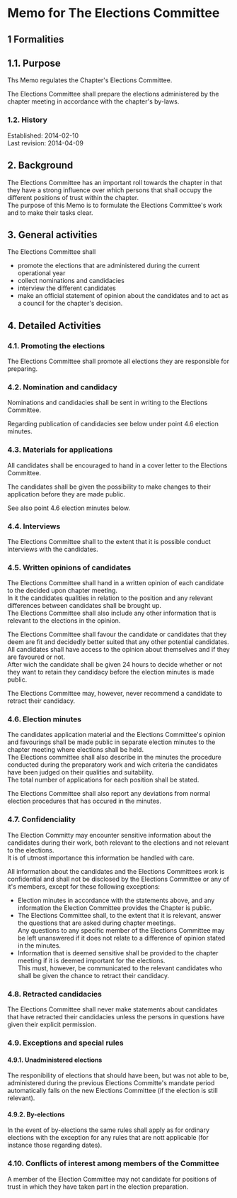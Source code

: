 # Memo for The Elections Committee

## 1 Formalities

## 1.1. Purpose

Ths Memo regulates the Chapter's Elections Committee.

The Elections Committee shall prepare the elections administered by the chapter meeting in accordance with the chapter's by-laws.

### 1.2. History

Established: 2014-02-10  
Last revision: 2014-04-09

## 2. Background

The Elections Committee has an important roll towards the chapter in that they have a strong influence over which persons that shall occupy the different positions of trust within the chapter.  
The purpose of this Memo is to formulate the Elections Committee's work and to make their tasks clear.

## 3. General activities

The Elections Committee shall

- promote the elections that are administered during the current operational year  
- collect nominations and candidacies  
- interview the different candidates  
- make an official statement of opinion about the candidates and to act as a council for the chapter's decision.

## 4. Detailed Activities

### 4.1. Promoting the elections

The Elections Committee shall promote all elections they are responsible for preparing.

### 4.2. Nomination and candidacy

Nominations and candidacies shall be sent in writing to the Elections Committee.

Regarding publication of candidacies see below under point 4.6 election minutes.

### 4.3. Materials for applications

All candidates shall be encouraged to hand in a cover letter to the Elections Committee.

The candidates shall be given the possibility to make changes to their application before they are made public.

See also point 4.6 election minutes below.

### 4.4. Interviews

The Elections Committee shall to the extent that it is possible conduct interviews with the candidates.

### 4.5. Written opinions of candidates

The Elections Committee shall hand in a written opinion of each candidate to the decided upon chapter meeting.  
In it the candidates qualities in relation to the position and any relevant differences between candidates shall be brought up.  
The Elections Committee shall also include any other information that is relevant to the elections in the opinion.  

The Elections Committee shall favour the candidate or candidates that they deem are fit and decidedly better suited that any other potential candidates.  
All candidates shall have access to the opinion about themselves and if they are favoured or not.  
After wich the candidate shall be given 24 hours to decide whether or not they want to retain they candidacy before the election minutes is made public.

The Elections Committee may, however, never recommend a candidate to retract their candidacy.

### 4.6. Election minutes

The candidates application material and the Elections Committee's opinion and favourings shall be made public in separate election minutes to the chapter meeting where elections shall be held.  
The Elections committee shall also describe in the minutes the procedure conducted during the preparatory work and wich criteria the candidates have been judged on their qualities and suitability.  
The total number of applications for each position shall be stated.

The Elections Committee shall also report any deviations from normal election procedures that has occured in the minutes.

### 4.7. Confidenciality

The Election Committy may encounter sensitive information about the candidates during their work, both relevant to the elections and not relevant to the elections.  
It is of utmost importance this information be handled with care.

All information about the candidates and the Elections Committees work is confidential and shall not be disclosed by the Elections Committee or any of it's members, except for these following exceptions:

- Election minutes in accordance with the statements above, and any information the Election Committee provides the Chapter is public.  
- The Elections Committee shall, to the extent that it is relevant, answer the questions that are asked during chapter meetings.  
  Any questions to any specific member of the Elections Committee may be left unanswered if it does not relate to a difference of opinion stated in the minutes.  
- Information that is deemed sensitive shall be provided to the chapter meeting if it is deemed important for the elections.  
  This must, however, be communicated to the relevant candidates who shall be given the chance to retract their candidacy.

### 4.8. Retracted candidacies

The Elections Committee shall never make statements about candidates that have retracted their candidacies unless the persons in questions have given their explicit permission.

### 4.9. Exceptions and special rules

#### 4.9.1. Unadministered elections

The responibility of elections that should have been, but was not able to be, administered during the previous Elections Committe's mandate period automatically falls on the new Elections Committee (if the election is still relevant).

#### 4.9.2. By-elections

In the event of by-elections the same rules shall apply as for ordinary elections with the exception for any rules that are nott applicable (for instance those regarding dates).

### 4.10. Conflicts of interest among members of the Committee

A member of the Election Committee may not candidate for positions of trust in which they have taken part in the election preparation.
